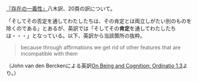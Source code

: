 [『存在の一義性』](http://www.chisen.co.jp/book/b454012.html)八木訳、20頁の訳について。

「そしてその否定を通してわたしたちは、その肯定とは両立しがたい別のものを除くのである」とあるが、英訳では「そしてその**肯定**を通してわたしたちは・・・」となっている。以下、英訳から当該箇所の抜粋。

> because through affirmations we get rid of other features that are incompatible with them

（John van den Berckenによる英訳[On Being and Cognition: Ordinatio 1.3](https://www.google.co.jp/books/edition/On_Being_and_Cognition/cZSUDwAAQBAJ)より。）
